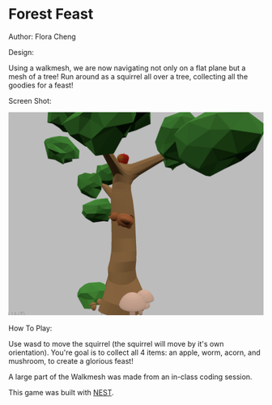 # Forest Feast

Author: Flora Cheng

Design: 
<!-- (TODO: In two sentences or fewer, describe what is new and interesting about your game.) -->
Using a walkmesh, we are now navigating not only on a flat plane but a mesh of a tree! Run around as a squirrel all over a tree, collecting all the goodies for a feast!

Screen Shot:

![Screen Shot](screenshot.png)

How To Play:

<!-- (TODO: describe the controls and (if needed) goals/strategy.) -->
Use wasd to move the squirrel (the squirrel will move by it's own orientation).
You're goal is to collect all 4 items: an apple, worm, acorn, and mushroom, to create a glorious feast!

<!-- Sources: (TODO: list a source URL for any assets you did not create yourself. Make sure you have a license for the asset.) -->
A large part of the Walkmesh was made from an in-class coding session.

This game was built with [NEST](NEST.md).


